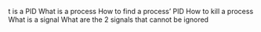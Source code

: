 t is a PID
What is a process
How to find a process’ PID
How to kill a process
What is a signal
What are the 2 signals that cannot be ignored
